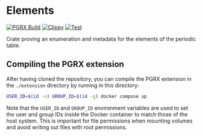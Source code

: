 # Elements

[![PGRX Build](https://github.com/earth-metabolome-initiative/emi-monorepo/actions/workflows/pgrx-build-elements.yml/badge.svg)](https://github.com/earth-metabolome-initiative/emi-monorepo/actions/workflows/pgrx-build-elements.yml)
[![Clippy](https://github.com/earth-metabolome-initiative/emi-monorepo/actions/workflows/cargo-clippy-elements.yml/badge.svg)](https://github.com/earth-metabolome-initiative/emi-monorepo/actions/workflows/cargo-clippy-elements.yml)
[![Test](https://github.com/earth-metabolome-initiative/emi-monorepo/actions/workflows/cargo-test-elements.yml/badge.svg)](https://github.com/earth-metabolome-initiative/emi-monorepo/actions/workflows/cargo-test-elements.yml)

Crate proving an enumeration and metadata for the elements of the periodic table.

## Compiling the PGRX extension

After having cloned the repository, you can compile the PGRX extension in the `./extension` directory by running in this directory:

```bash
USER_ID=$(id -u) GROUP_ID=$(id -g) docker compose up
```

Note that the `USER_ID` and `GROUP_ID` environment variables are used to set the user and group IDs inside the Docker container to match those of the host system. This is important for file permissions when mounting volumes and avoid writing out files with root permissions.
